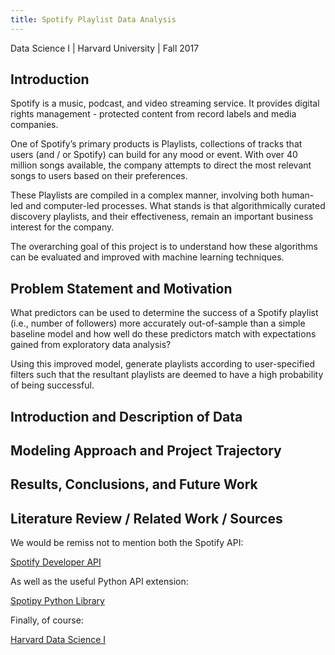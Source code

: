 ```yaml
---
title: Spotify Playlist Data Analysis
---
```


Data Science I | Harvard University | Fall 2017


## Introduction

Spotify is a music, podcast, and video streaming service. It provides digital rights management - protected content from record labels and media companies. One of Spotify’s primary products is Playlists, collections of tracks that users (and / or Spotify) can build for any mood or event. With over 40 million songs available, the company attempts to direct the most relevant songs to users based on their preferences.
These Playlists are compiled in a complex manner, involving both human-led and computer-led processes. What stands is that algorithmically curated discovery playlists, and their effectiveness, remain an important business interest for the company. 

The overarching goal of this project is to understand how these algorithms can be evaluated and improved with machine learning techniques.

## Problem Statement and Motivation

What predictors can be used to determine the success of a Spotify playlist (i.e., number of followers) more accurately out-of-sample than a simple baseline model and how well do these predictors match with expectations gained from exploratory data analysis?

Using this improved model, generate playlists according to user-specified filters such that the resultant playlists are deemed to have a high probability of being successful.

## Introduction and Description of Data



## Modeling Approach and Project Trajectory



## Results, Conclusions, and Future Work



## Literature Review / Related Work / Sources

We would be remiss not to mention both the Spotify API:

[Spotify Developer API](https://developer.spotify.com)

As well as the useful Python API extension:

[Spotipy Python Library](https://github.com/plamere/spotipy)

Finally, of course:

[Harvard Data Science I](https://cs109.github.io/a-2017/)